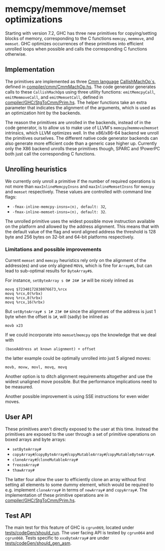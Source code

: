 # memcpy/memmove/memset optimizations

Starting with version 7.2, GHC has three new primitives for copying/setting blocks of memory, corresponding to the C functions `memcpy`, `memmove`, and `memset`. GHC optimizes occurrences of these primitives into efficient unrolled loops when possible and calls the corresponding C functions otherwise.

## Implementation

The primitives are implemented as three [Cmm language](commentary/compiler/cmm-type) [CallishMachOp\`s](commentary/compiler/cmm-type#operators-and-primitive-operations), defined in [compiler/cmm/CmmMachOp.hs](https://gitlab.haskell.org/ghc/ghc/blob/master/compiler/cmm/CmmMachOp.hs). The code generator generates calls to these `CallishMachOp`s using three utility functions: `emitMemcpyCall`, `emitMemmoveCall`, and `emitMemsetCall`, defined in [compiler/GHC/StgToCmm/Prim.hs](https://gitlab.haskell.org/ghc/ghc/blob/master/compiler/GHC/StgToCmm/Prim.hs). The helper functions take an extra parameter that indicates the alignment of the arguments, which is used as an optimization hint by the backends.

The reason the primitives are unrolled in the backends, instead of in the code generator, is to allow us to make use of LLVM's `memcpy`/`memmove`/`memset` intrinsics, which LLVM  optimizes well. In the x86/x86-64 backend we unroll the primitives ourselves. The different native code generator backends can also generate more efficient code than a generic case higher up. Currently only the X86 backend unrolls these primitives though, SPARC and !PowerPC both just call the corresponding C functions.

## Unrolling heuristics

We currently only unroll a primitive if the number of required operations is not more than `maxInlineMemcpyInsns` and `maxInlineMemsetInsns` for `memcpy` and `memset` respectively. These values are controlled with command line flags:
* `-fmax-inline-memcpy-insns=⟨n⟩, default: 32`,
* `-fmax-inline-memset-insns=⟨n⟩, default: 32`.

The unrolled primitive uses the widest possible move instruction available on the platform and allowed by the address alignment. This means that with the default value of the flag and word aligned address the threshold is 128 byte and 256 bytes on 32-bit and 64-bit platforms respectively.

### Limitations and possible improvements

Current `memset` and `memcpy` heuristics rely only on the alignment of the address(es) and use only aligned `MOV`s, which is fine for `Array#`s, but can lead to sub-optimal results for `ByteArray#`s. 

For instance, `setByteArray s 0# 24# 1#` will be nicely inlined as
```
movq $72340172838076673,%rcx
movq %rcx,0(%rbx)
movq %rcx,8(%rbx)
movq %rcx,16(%rbx)
```

But `setByteArray# s 1# 23# 0#` since the alignment of the address is just 1 byte when the offset is `1#`, will (sadly) be inlined as
```
movb x23
```

If we could incorporate into `memset`/`memcpy` ops the knowledge that we deal with
```
(baseAddress at known alignment) + offset
```
the latter example could be optimally unrolled into just 5 aligned moves:
```
movb, movw, movl, movq, movq
```

Another option is to ditch alignment requirements altogether and use the widest unaligned move possible. But the performance implications need to be measured.

Another possible improvement is using SSE instructions for even wider moves.

## User API

These primitives aren't directly exposed to the user at this time. Instead the primitives are exposed to the user through a set of primitive operations on boxed arrays and byte arrays:

- `setByteArray#`
- `copyArray#`/`copyByteArray#`/`copyMutableArray#`/`copyMutableByteArray#`.
- `cloneArray#`/`cloneMutableArray#`
- `freezeArray#`
- `thawArray#`

The latter four allow the user to efficiently clone an array without first setting all elements to some dummy element, which would be required to e.g. implement `cloneArray#` in terms of `newArray#` and `copyArray#`. The implementation of these primitive operations are in [compiler/GHC/StgToCmm/Prim.hs](https://gitlab.haskell.org/ghc/ghc/blob/master/compiler/GHC/StgToCmm/Prim.hs).

## Test API


The main test for this feature of GHC is `cgrun069`, located under [tests/codeGen/should_run](https://gitlab.haskell.org/ghc/ghc/tree/master/testsuite/tests/codeGen/should_run). The user facing API is tested by `cgrun064` and `cgrun068`. Tests specific to `xxxByteArray#` are under [tests/codeGen/should_gen_asm](https://gitlab.haskell.org/ghc/ghc/tree/master/testsuite/tests/codeGen/should_gen_asm).
